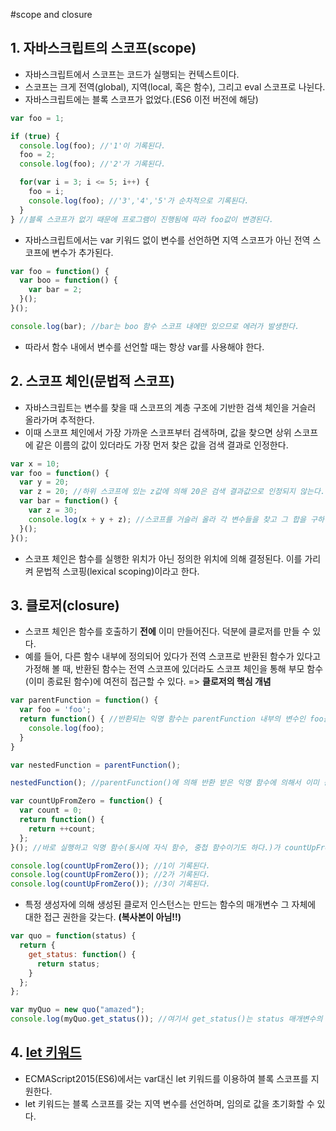 #scope and closure

## 1. 자바스크립트의 스코프(scope)
- 자바스크립트에서 스코프는 코드가 실행되는 컨텍스트이다.
- 스코프는 크게 전역(global), 지역(local, 혹은 함수), 그리고 eval 스코프로 나뉜다.
- 자바스크립트에는 블록 스코프가 없었다.(ES6 이전 버전에 해당)

```javascript
var foo = 1;

if (true) {
  console.log(foo); //'1'이 기록된다.
  foo = 2;
  console.log(foo); //'2'가 기록된다.

  for(var i = 3; i <= 5; i++) {
    foo = i;
    console.log(foo); //'3','4','5'가 순차적으로 기록된다.
  }
} //블록 스코프가 없기 때문에 프로그램이 진행됨에 따라 foo값이 변경된다.
```
- 자바스크립트에서는 var 키워드 없이 변수를 선언하면 지역 스코프가 아닌 전역 스코프에 변수가 추가된다.
```javascript
var foo = function() {
  var boo = function() {
    var bar = 2;
  }();
}();

console.log(bar); //bar는 boo 함수 스코프 내에만 있으므로 에러가 발생한다.
```
- 따라서 함수 내에서 변수를 선언할 때는 항상 var를 사용해야 한다.


## 2. 스코프 체인(문법적 스코프)
- 자바스크립트는 변수를 찾을 때 스코프의 계층 구조에 기반한 검색 체인을 거슬러 올라가며 추적한다.
- 이때 스코프 체인에서 가장 가까운 스코프부터 검색하며, 값을 찾으면 상위 스코프에 같은 이름의 값이 있더라도 가장 먼저 찾은 값을 검색 결과로 인정한다.
```javascript
var x = 10;
var foo = function() {
  var y = 20;
  var z = 20; //하위 스코프에 있는 z값에 의해 20은 검색 결과값으로 인정되지 않는다.
  var bar = function() {
    var z = 30;
    console.log(x + y + z); //스코프를 거슬러 올라 각 변수들을 찾고 그 합을 구하면 그 값이 60이 된다.
  }();
}();
```
- 스코프 체인은 함수를 실행한 위치가 아닌 정의한 위치에 의해 결정된다. 이를 가리켜 문법적 스코핑(lexical scoping)이라고 한다.


## 3. 클로저(closure)
- 스코프 체인은 함수를 호출하기 **전에** 이미 만들어진다. 덕분에 클로저를 만들 수 있다.
- 예를 들어, 다른 함수 내부에 정의되어 있다가 전역 스코프로 반환된 함수가 있다고 가정해 볼 때, 반환된 함수는 전역 스코프에 있더라도 스코프 체인을 통해 부모 함수(이미 종료된 함수)에 여전히 접근할 수 있다. => **클로저의 핵심 개념**
```javascript
var parentFunction = function() {
  var foo = 'foo';
  return function() { //반환되는 익명 함수는 parentFunction 내부의 변수인 foo를 참조하고 있다.
    console.log(foo);
  }
}

var nestedFunction = parentFunction();

nestedFunction(); //parentFunction()에 의해 반환 받은 익명 함수에 의해서 이미 종료된 함수 내부의 변수, foo에 접근할 수 있다.
```

```javascript
var countUpFromZero = function() {
  var count = 0;
  return function() {
    return ++count;
  };
}(); //바로 실행하고 익명 함수(동시에 자식 함수, 중첩 함수이기도 하다.)가 countUpFromZero에 반환된다.

console.log(countUpFromZero()); //1이 기록된다.
console.log(countUpFromZero()); //2가 기록된다.
console.log(countUpFromZero()); //3이 기록된다.
```

- 특정 생성자에 의해 생성된 클로저 인스턴스는 만드는 함수의 매개변수 그 자체에 대한 접근 권한을 갖는다. **(복사본이 아님!!)**
```javascript
var quo = function(status) {
  return {
    get_status: function() {
      return status;
    }
  };
};

var myQuo = new quo("amazed");
console.log(myQuo.get_status()); //여기서 get_status()는 status 매개변수의 복사본이 아닌 그 자체에 접근할 권한을 갖는다.
```

## 4. [let 키워드](https://developer.mozilla.org/ko/docs/Web/JavaScript/Reference/Statements/let#Block_scope_with_let)
- ECMAScript2015(ES6)에서는 var대신 let 키워드를 이용하여 블록 스코프를 지원한다.
- let 키워드는 블록 스코프를 갖는 지역 변수를 선언하며, 임의로 값을 초기화할 수 있다.
